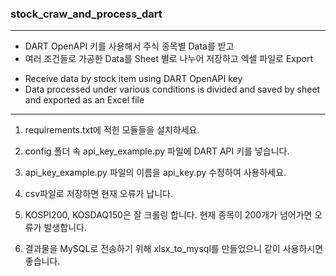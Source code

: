 ### stock_craw_and_process_dart

-----

* DART OpenAPI 키를 사용해서 주식 종목별 Data를 받고
* 여러 조건들로 가공한 Data를 Sheet 별로 나누어 저장하고 엑셀 파일로 Export
- Receive data by stock item using DART OpenAPI key
- Data processed under various conditions is divided and saved by sheet and exported as an Excel file

-----

1. requirements.txt에 적힌 모듈들을 설치하세요.

2. config 폴더 속 api_key_example.py 파일에 DART API 키를 넣습니다.

3. api_key_example.py 파일의 이름을 api_key.py 수정하여 사용하세요.

4. csv파일로 저장하면 현재 오류가 납니다.

5. KOSPI200, KOSDAQ150은 잘 크롤링 합니다. 현재 종목이 200개가 넘어가면 오류가 발생합니다.

6. 결과물을 MySQL로 전송하기 위해 xlsx_to_mysql를 만들었으니 같이 사용하시면 좋습니다.
